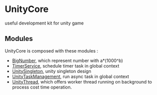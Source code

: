# UnityCore
useful development kit for unity game

## Modules

UnityCore is composed with these modules :

- [BigNumber](Assets/Scripts/UnityCore/BigNumber), which represent number with a*(1000^b)
- [TimerService](Assets/Scripts/UnityCore/TimerService), schedule timer task in global context
- [UnitySingleton](Assets/Scripts/UnityCore/UnitySingleton), unity singleton design
- [UnityTaskManagement](Assets/Scripts/UnityCore/UnityTaskManagement), run async task in global context
- [UnityThread](Assets/Scripts/UnityCore/UnityThread), which offers worker thread running on background to process cost time operation.